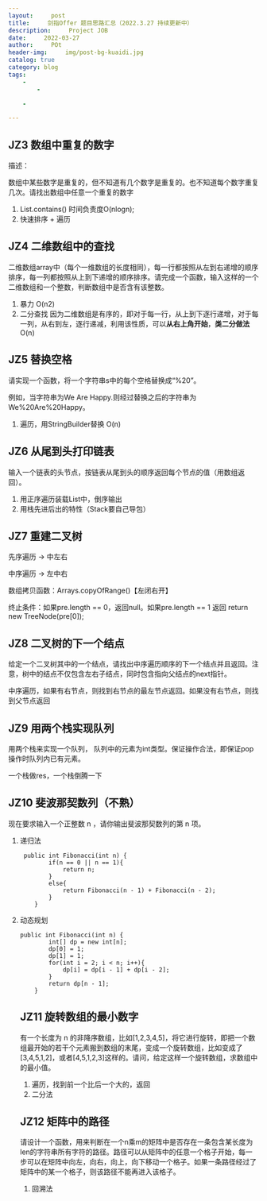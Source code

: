 ```yaml
---
layout:     post
title:     剑指Offer 题目思路汇总（2022.3.27 持续更新中）
description:     Project JOB
date:     2022-03-27
author:     POt
header-img:     img/post-bg-kuaidi.jpg
catalog: true
category: blog
tags:     
    -   
        -   

    -   

---
```


## JZ3 数组中重复的数字

描述：

数组中某些数字是重复的，但不知道有几个数字是重复的。也不知道每个数字重复几次。请找出数组中任意一个重复的数字

1. List.contains() 时间负责度O(nlogn);
2. 快速排序 + 遍历

## **JZ4** **二维数组中的查找**

二维数组array中（每个一维数组的长度相同），每一行都按照从左到右递增的顺序排序，每一列都按照从上到下递增的顺序排序。请完成一个函数，输入这样的一个二维数组和一个整数，判断数组中是否含有该整数。

1. 暴力 O(n2)
2. 二分查找 因为二维数组是有序的，即对于每一行，从上到下逐行递增，对于每一列，从右到左，逐行递减，利用该性质，可以**从右上角开始**，**类二分做法** O(n)

## **JZ5** 替换空格

请实现一个函数，将一个字符串s中的每个空格替换成“%20”。

例如，当字符串为We Are Happy.则经过替换之后的字符串为We%20Are%20Happy。

1. 遍历，用StringBuilder替换  O(n)

## **JZ6** **从尾到头打印链表**

输入一个链表的头节点，按链表从尾到头的顺序返回每个节点的值（用数组返回）。

1. 用正序遍历装载List中，倒序输出
2. 用栈先进后出的特性（Stack要自己导包）

## JZ7 重建二叉树

先序遍历 -> 中左右

中序遍历 -> 左中右

数组拷贝函数：Arrays.copyOfRange()【左闭右开】

终止条件：如果pre.length == 0，返回null。如果pre.length == 1 返回 return new TreeNode(pre[0]);

## **JZ8** **二叉树的下一个结点**

给定一个二叉树其中的一个结点，请找出中序遍历顺序的下一个结点并且返回。注意，树中的结点不仅包含左右子结点，同时包含指向父结点的next指针。

中序遍历，如果有右节点，则找到右节点的最左节点返回。如果没有右节点，则找到父节点返回

## **JZ9** **用两个栈实现队列**

用两个栈来实现一个队列， 队列中的元素为int类型。保证操作合法，即保证pop操作时队列内已有元素。

一个栈做res，一个栈倒腾一下

## **JZ10** **斐波那契数列**（不熟）

现在要求输入一个正整数 n ，请你输出斐波那契数列的第 n 项。

1. 递归法

   ```
    public int Fibonacci(int n) {
           if(n == 0 || n == 1){
               return n;
           }
           else{
               return Fibonacci(n - 1) + Fibonacci(n - 2);
           }
       }
   ```

2. 动态规划

   ```
   public int Fibonacci(int n) {
           int[] dp = new int[n];
           dp[0] = 1;
           dp[1] = 1;
           for(int i = 2; i < n; i++){
               dp[i] = dp[i - 1] + dp[i - 2];
           }
           return dp[n - 1];
       }
   ```

   ## **JZ11** **旋转数组的最小数字**

   有一个长度为 n 的非降序数组，比如[1,2,3,4,5]，将它进行旋转，即把一个数组最开始的若干个元素搬到数组的末尾，变成一个旋转数组，比如变成了[3,4,5,1,2]，或者[4,5,1,2,3]这样的。请问，给定这样一个旋转数组，求数组中的最小值。

   1. 遍历，找到前一个比后一个大的，返回
   2. 二分法

   ## **JZ12** **矩阵中的路径**

   请设计一个函数，用来判断在一个n乘m的矩阵中是否存在一条包含某长度为len的字符串所有字符的路径。路径可以从矩阵中的任意一个格子开始，每一步可以在矩阵中向左，向右，向上，向下移动一个格子。如果一条路径经过了矩阵中的某一个格子，则该路径不能再进入该格子。

   1. 回溯法